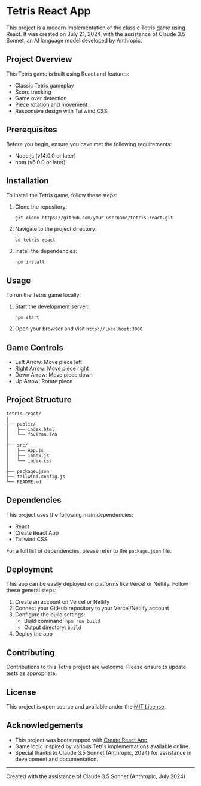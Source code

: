 # Tetris React App

This project is a modern implementation of the classic Tetris game using React. It was created on July 21, 2024, with the assistance of Claude 3.5 Sonnet, an AI language model developed by Anthropic.

## Project Overview

This Tetris game is built using React and features:
- Classic Tetris gameplay
- Score tracking
- Game over detection
- Piece rotation and movement
- Responsive design with Tailwind CSS

## Prerequisites

Before you begin, ensure you have met the following requirements:
- Node.js (v14.0.0 or later)
- npm (v6.0.0 or later)

## Installation

To install the Tetris game, follow these steps:

1. Clone the repository:
   ```
   git clone https://github.com/your-username/tetris-react.git
   ```
2. Navigate to the project directory:
   ```
   cd tetris-react
   ```
3. Install the dependencies:
   ```
   npm install
   ```

## Usage

To run the Tetris game locally:

1. Start the development server:
   ```
   npm start
   ```
2. Open your browser and visit `http://localhost:3000`

## Game Controls

- Left Arrow: Move piece left
- Right Arrow: Move piece right
- Down Arrow: Move piece down
- Up Arrow: Rotate piece

## Project Structure

```
tetris-react/
│
├── public/
│   ├── index.html
│   └── favicon.ico
│
├── src/
│   ├── App.js
│   ├── index.js
│   └── index.css
│
├── package.json
├── tailwind.config.js
└── README.md
```

## Dependencies

This project uses the following main dependencies:
- React
- Create React App
- Tailwind CSS

For a full list of dependencies, please refer to the `package.json` file.

## Deployment

This app can be easily deployed on platforms like Vercel or Netlify. Follow these general steps:

1. Create an account on Vercel or Netlify
2. Connect your GitHub repository to your Vercel/Netlify account
3. Configure the build settings:
   - Build command: `npm run build`
   - Output directory: `build`
4. Deploy the app

## Contributing

Contributions to this Tetris project are welcome. Please ensure to update tests as appropriate.

## License

This project is open source and available under the [MIT License](LICENSE).

## Acknowledgements

- This project was bootstrapped with [Create React App](https://github.com/facebook/create-react-app).
- Game logic inspired by various Tetris implementations available online.
- Special thanks to Claude 3.5 Sonnet (Anthropic, 2024) for assistance in development and documentation.

---

Created with the assistance of Claude 3.5 Sonnet (Anthropic, July 2024)